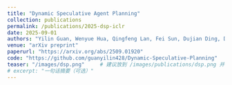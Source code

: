 ```yaml
---
title: "Dynamic Speculative Agent Planning"
collection: publications
permalink: /publications/2025-dsp-iclr
date: 2025-09-01
authors: "Yilin Guan, Wenyue Hua, Qingfeng Lan, Fei Sun, Dujian Ding, Devang Acharya, Chi Wang, William Yang Wang"
venue: "arXiv preprint"
paperurl: "https://arxiv.org/abs/2509.01920"
code: "https://github.com/guanyilin428/Dynamic-Speculative-Planning"
teaser: "/images/dsp.png"     # 建议放到 /images/publications/dsp.png 并改成对应路径
# excerpt: "一句话摘要（可选）"
---
```

